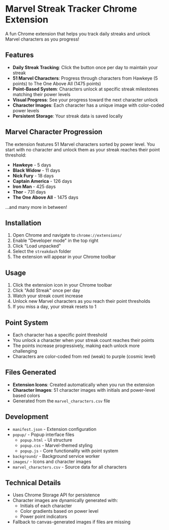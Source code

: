 # Marvel Streak Tracker Chrome Extension

A fun Chrome extension that helps you track daily streaks and unlock Marvel characters as you progress!

## Features

- **Daily Streak Tracking**: Click the button once per day to maintain your streak
- **51 Marvel Characters**: Progress through characters from Hawkeye (5 points) to The One Above All (1475 points)
- **Point-Based System**: Characters unlock at specific streak milestones matching their power levels
- **Visual Progress**: See your progress toward the next character unlock
- **Character Images**: Each character has a unique image with color-coded power levels
- **Persistent Storage**: Your streak data is saved locally

## Marvel Character Progression

The extension features 51 Marvel characters sorted by power level. You start with no character and unlock them as your streak reaches their point threshold:

- **Hawkeye** - 5 days
- **Black Widow** - 11 days
- **Nick Fury** - 18 days
- **Captain America** - 126 days
- **Iron Man** - 425 days
- **Thor** - 731 days
- **The One Above All** - 1475 days

...and many more in between!

## Installation

1. Open Chrome and navigate to `chrome://extensions/`
2. Enable "Developer mode" in the top right
3. Click "Load unpacked"
4. Select the `streakdash` folder
5. The extension will appear in your Chrome toolbar

## Usage

1. Click the extension icon in your Chrome toolbar
2. Click "Add Streak" once per day
3. Watch your streak count increase
4. Unlock new Marvel characters as you reach their point thresholds
5. If you miss a day, your streak resets to 1

## Point System

- Each character has a specific point threshold
- You unlock a character when your streak count reaches their points
- The points increase progressively, making each unlock more challenging
- Characters are color-coded from red (weak) to purple (cosmic level)

## Files Generated

- **Extension Icons**: Created automatically when you run the extension
- **Character Images**: 51 character images with initials and power-level based colors
- Generated from the `marvel_characters.csv` file

## Development

- `manifest.json` - Extension configuration
- `popup/` - Popup interface files
  - `popup.html` - UI structure
  - `popup.css` - Marvel-themed styling
  - `popup.js` - Core functionality with point system
- `background/` - Background service worker
- `images/` - Icons and character images
- `marvel_characters.csv` - Source data for all characters

## Technical Details

- Uses Chrome Storage API for persistence
- Character images are dynamically generated with:
  - Initials of each character
  - Color gradients based on power level
  - Power point indicators
- Fallback to canvas-generated images if files are missing